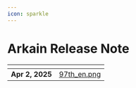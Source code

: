 ```yaml
---
icon: sparkle
---
```


# Arkain Release Note

<table data-card-size="large" data-view="cards"><thead><tr><th></th><th data-hidden data-card-cover data-type="files"></th></tr></thead><tbody><tr><td><strong>Apr 2, 2025</strong></td><td><a href="../../.gitbook/assets/97th_en.png">97th_en.png</a></td></tr></tbody></table>


